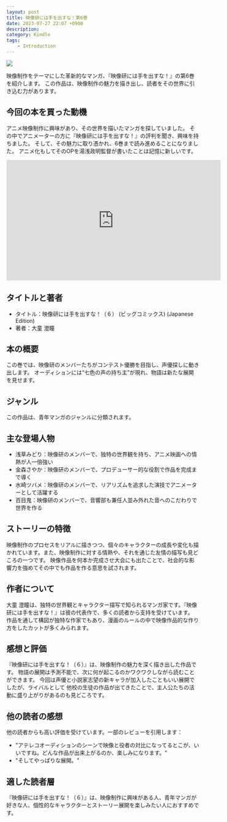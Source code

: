 ```yaml
---
layout: post
title: 映像研には手を出すな！第6巻
date: 2023-07-27 22:07 +0900
description:
category: Kindle
tags:
    - Introduction
---
```


<a href="https://www.amazon.co.jp/%E6%98%A0%E5%83%8F%E7%A0%94%E3%81%AB%E3%81%AF%E6%89%8B%E3%82%92%E5%87%BA%E3%81%99%E3%81%AA-6-%E3%83%93%E3%83%83%E3%82%B0%E3%82%B3%E3%83%9F%E3%83%83%E3%82%AF%E3%82%B9-%E5%A4%A7%E7%AB%A5-%E6%BE%84%E7%9E%B3/dp/4098611562?&linkCode=li3&tag=tecmah-22&linkId=f99b844353efabc389b009b3de165bea&language=ja_JP&ref_=as_li_ss_il" target="_blank"><img border="0" src="//ws-fe.amazon-adsystem.com/widgets/q?_encoding=UTF8&ASIN=4098611562&Format=_SL450_&ID=AsinImage&MarketPlace=JP&ServiceVersion=20070822&WS=1&tag=tecmah-22&language=ja_JP" ></a><img src="https://ir-jp.amazon-adsystem.com/e/ir?t=tecmah-22&language=ja_JP&l=li3&o=9&a=4098611562" width="1" height="1" border="0" alt="" style="border:none !important; margin:0px !important;" />

映像制作をテーマにした革新的なマンガ、『映像研には手を出すな！』の第6巻を紹介します。
この作品は、映像制作の魅力を描き出し、読者をその世界に引き込む力があります。

## 今回の本を買った動機

アニメ映像制作に興味があり、その世界を描いたマンガを探していました。
その中でアニメーターの方に『映像研には手を出すな！』の評判を聞き、興味を持ちました。
そして、その魅力に取り憑かれ、6巻まで読み進めることになりました。
アニメ化もしてそのOPを湯浅政明監督が書いたことは記憶に新しいです。


<iframe width="560" height="315" src="https://www.youtube.com/embed/DDD46sZN3JY" title="YouTube video player" frameborder="0" allow="accelerometer; autoplay; clipboard-write; encrypted-media; gyroscope; picture-in-picture; web-share" allowfullscreen></iframe>

## タイトルと著者

- タイトル：映像研には手を出すな！（６） (ビッグコミックス) (Japanese Edition)
- 著者：大童 澄瞳

## 本の概要

この巻では、映像研のメンバーたちがコンテスト優勝を目指し、声優探しに動き出します。
オーディションには“七色の声の持ち主”が現れ、物語は新たな展開を見せます。

## ジャンル

この作品は、青年マンガのジャンルに分類されます。

## 主な登場人物

- 浅草みどり：映像研のメンバーで、独特の世界観を持ち、アニメ映画への情熱が人一倍強い
- 金森さやか：映像研のメンバーで、プロデューサー的な役割で作品を完成まで導く
- 水崎ツバメ：映像研のメンバーで、リアリズムを追求した演技でアニメーターとして活躍する
- 百目鬼：映像研のメンバーで、音響部も兼任人並み外れた音へのこだわりで世界を作る

## ストーリーの特徴

映像制作のプロセスをリアルに描きつつ、個々のキャラクターの成長や変化も描かれています。また、映像制作に対する情熱や、それを通じた友情の描写も見どころの一つです。
映像作品を何本か完成させ大会にも出たことで、社会的な影響力を強めてその中でも作品を作る意思を試されます。

## 作者について

大童 澄瞳は、独特の世界観とキャラクター描写で知られるマンガ家です。『映像研には手を出すな！』は彼の代表作で、多くの読者から支持を受けています。
作品を通して構図が独特な作家でもあり、漫画のルールの中で映像作品的な作り方をしたカットが多くみられます。

## 感想と評価

『映像研には手を出すな！（６）』は、映像制作の魅力を深く描き出した作品です。
物語の展開は予測不能で、次に何が起こるのかワクワクしながら読むことができます。
今回は声優と小説家志望の新キャラが加入したこともいい展開でしたが、ライバルとして
他校の生徒の作品が出てきたことで、主人公たちの活動に盛り上がりがあるのも見どころです。


## 他の読者の感想

他の読者からも高い評価を受けています。一部のレビューを引用します：

- "アテレコオーディションのシーンで映像と役者の対比になってるとこが、いいですね。どんな作品が出来上がるのか、楽しみになります。"
- "そしてやっぱりな展開。"

## 適した読者層

『映像研には手を出すな！（６）』は、映像制作に興味がある人、青年マンガが好きな人、個性的なキャラクターとストーリー展開を楽しみたい人におすすめです。

